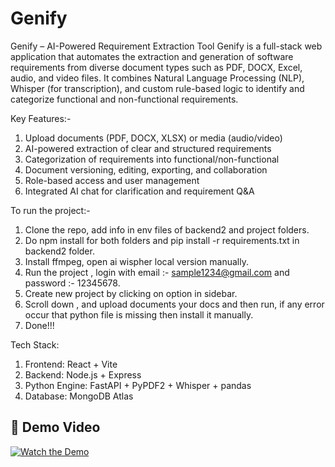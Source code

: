

# Genify

Genify – AI-Powered Requirement Extraction Tool
Genify is a full-stack web application that automates the extraction and generation of software requirements from diverse document types such as PDF, DOCX, Excel, audio, and video files.
It combines Natural Language Processing (NLP), Whisper (for transcription), and custom rule-based logic to identify and categorize functional and non-functional requirements.

Key Features:-
1. Upload documents (PDF, DOCX, XLSX) or media (audio/video)
2. AI-powered extraction of clear and structured requirements
3. Categorization of requirements into functional/non-functional
4. Document versioning, editing, exporting, and collaboration
5. Role-based access and user management
6. Integrated AI chat for clarification and requirement Q&A

To run the project:-
1. Clone the repo, add info in env files of backend2 and project folders.
2. Do npm install for both folders and pip install -r requirements.txt in backend2 folder.
3. Install ffmpeg, open ai wispher local version manually.
4. Run the project , login with email :- sample1234@gmail.com and password :- 12345678.
5. Create new project by clicking on option in sidebar.
6. Scroll down , and upload documents your docs and then run, if any error occur that python file is missing then install it manually.
7. Done!!!

Tech Stack:
1. Frontend: React + Vite
2. Backend: Node.js + Express
3. Python Engine: FastAPI + PyPDF2 + Whisper + pandas
4. Database: MongoDB Atlas

## 🎥 Demo Video

[![Watch the Demo](https://img.youtube.com/vi/-HBrsUHaIdY/0.jpg)](https://youtu.be/-HBrsUHaIdY)

